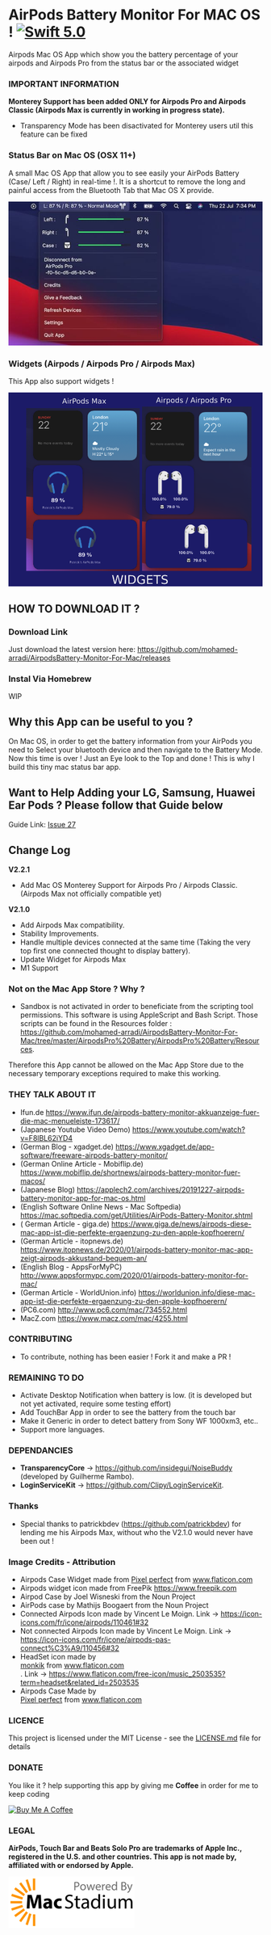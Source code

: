 
# AirPods Battery Monitor For MAC OS ! [![Swift 5.0](https://img.shields.io/badge/Swift-5.0-orange.svg?style=flat)](https://swift.org/)

Airpods Mac OS App which show you the battery percentage of your airpods and Airpods Pro from the status bar or the associated widget

### IMPORTANT INFORMATION ###

**Monterey Support has been added ONLY for Airpods Pro and Airpods Classic (Airpods Max is currently in working in progress state).**
- Transparency Mode has been disactivated for Monterey users util this feature can be fixed

### Status Bar on Mac OS (OSX 11+) ###

A small Mac OS App that allow you to see easily your AirPods Battery (Case/ Left / Right) in real-time !. It is a shortcut to remove the long and painful access from the Bluetooth Tab that Mac OS X provide.

![Image of AirPods Battery Monitor](/images/airpods-connected-min.jpg)

### Widgets (Airpods / Airpods Pro / Airpods Max) ###

This App also support widgets ! 

![Image of AirPods Widget](/images/Airpods-Max-Pro-Widget.png)

## HOW TO DOWNLOAD IT ?

### Download Link ###

Just download the latest version here: https://github.com/mohamed-arradi/AirpodsBattery-Monitor-For-Mac/releases

### Instal Via Homebrew ###

WIP

## Why this App can be useful to you ? ##

On Mac OS, in order to get the battery information from your AirPods you need to Select your bluetooth device and then navigate to the Battery Mode. Now this time is over ! Just an Eye look to the Top and done !
This is why I build this tiny mac status bar app.

## Want to Help Adding your LG, Samsung, Huawei Ear Pods ? Please follow that Guide below ##

Guide Link: [Issue 27](https://github.com/mohamed-arradi/AirpodsBattery-Monitor-For-Mac/issues/27)

## Change Log  ##

**V2.2.1**

- Add Mac OS Monterey Support for Airpods Pro / Airpods Classic. (Airpods Max not officially compatible yet)

**V2.1.0**

- Add Airpods Max compatibility.
- Stability Improvements.
- Handle multiple devices connected at the same time (Taking the very top first one connected thought to display battery).
- Update Widget for Airpods Max
- M1 Support

### Not on the Mac App Store ? Why ? ###

- Sandbox is not activated in order to beneficiate from the scripting tool permissions. This software is using AppleScript and Bash Script. Those scripts can be found in the Resources folder : https://github.com/mohamed-arradi/AirpodsBattery-Monitor-For-Mac/tree/master/AirpodsPro%20Battery/AirpodsPro%20Battery/Resources.

Therefore this App cannot be allowed on the Mac App Store due to the necessary temporary exceptions required to make this working.

### THEY TALK ABOUT IT ###
-  Ifun.de https://www.ifun.de/airpods-battery-monitor-akkuanzeige-fuer-die-mac-menueleiste-173617/
- (Japanese Youtube Video Demo) https://www.youtube.com/watch?v=F8lBL62iYD4 
- (German Blog - xgadget.de) https://www.xgadget.de/app-software/freeware-airpods-battery-monitor/
- (German Online Article - Mobiflip.de) https://www.mobiflip.de/shortnews/airpods-battery-monitor-fuer-macos/
- (Japanese Blog) https://applech2.com/archives/20191227-airpods-battery-monitor-app-for-mac-os.html
- (English Software Online News - Mac Softpedia) https://mac.softpedia.com/get/Utilities/AirPods-Battery-Monitor.shtml
- ( German Article - giga.de) https://www.giga.de/news/airpods-diese-mac-app-ist-die-perfekte-ergaenzung-zu-den-apple-kopfhoerern/
- (German Article - itopnews.de) https://www.itopnews.de/2020/01/airpods-battery-monitor-mac-app-zeigt-airpods-akkustand-bequem-an/
- (English Blog - AppsForMyPC) http://www.appsformypc.com/2020/01/airpods-battery-monitor-for-mac/
- (German Article - WorldUnion.info) https://worldunion.info/diese-mac-app-ist-die-perfekte-ergaenzung-zu-den-apple-kopfhoerern/
-  (PC6.com) http://www.pc6.com/mac/734552.html
-  MacZ.com https://www.macz.com/mac/4255.html

### CONTRIBUTING ###

- To contribute, nothing has been easier ! Fork it and make a PR !

### REMAINING TO DO ###

- Activate Desktop Notification when battery is low. (it is developed but not yet activated, require some testing effort)
- Add TouchBar App in order to see the battery from the touch bar
- Make it Generic in order to detect battery from Sony WF 1000xm3, etc..
- Support more languages.

### DEPENDANCIES ###

- **TransparencyCore** -> https://github.com/insidegui/NoiseBuddy (developed by Guilherme Rambo).
- **LoginServiceKit** -> https://github.com/Clipy/LoginServiceKit.

### Thanks ###

- Special thanks to patrickbdev (https://github.com/patrickbdev) for lending me his Airpods Max, without who the V2.1.0 would never have been out ! 

### Image Credits - Attribution ###

- Airpods Case Widget made from <a href="https://icon54.com/" title="Pixel perfect">Pixel perfect</a> from <a href="https://www.flaticon.com/" title="Flaticon">www.flaticon.com</a>
- Airpods widget icon made from FreePik https://www.freepik.com
- Airpod Case by Joel Wisneski from the Noun Project
- AirPods case by Mathijs Boogaert from the Noun Project
- Connected Airpods Icon made by Vincent Le Moign. Link -> https://icon-icons.com/fr/icone/airpods/110461#32
- Not connected Airpods Icon made by Vincent Le Moign. Link ->  https://icon-icons.com/fr/icone/airpods-pas-connect%C3%A9/110456#32
- HeadSet icon made by <div><a href="https://www.flaticon.com/authors/monkik" title="monkik">monkik</a> from <a href="https://www.flaticon.com/" title="Flaticon">www.flaticon.com</a></div>. Link -> https://www.flaticon.com/free-icon/music_2503535?term=headset&related_id=2503535
- Airpods Case Made by <div><a href="https://icon54.com/" title="Pixel perfect">Pixel perfect</a> from <a href="https://www.flaticon.com/" title="Flaticon">www.flaticon.com</a></div>

### LICENCE ###

This project is licensed under the MIT License - see the [LICENSE.md](LICENSE.md) file for details

### DONATE ###

You like it ? help supporting this app by giving me **Coffee** in order for me to keep coding

[![Buy Me A Coffee](https://www.buymeacoffee.com/assets/img/custom_images/orange_img.png)](https://www.buymeacoffee.com/momolette)

### LEGAL ###

**AirPods, Touch Bar and Beats Solo Pro are trademarks of Apple Inc., registered in the U.S. and other countries. This app is not made by, affiliated with or endorsed by Apple.**

[![MacStadium](/images/macstadium.png)](https://www.macstadium.com/opensource-members)
